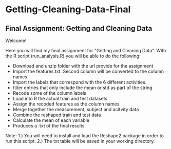 # Getting-Cleaning-Data-Final
## Final Assignment: Getting and Cleaning Data

Welcome!

Here you will find my final assignment for "Getting and Cleaning Data". With the R script (run_analysis.R) you will be able to do the following:

- Download and unzip folder with the url provide for the assignment
- Import the features.txt. Second column will be converted to the column names.
- Import the labels that correspond with the 6 different activities.
- filter entries that only include the mean or std as part of the string
- Recode some of the column labels
- Load into R the actual train and test datasets
- Assign the recoded features as the column names
- Merge together the measurement, subject and acitvity data
- Combine the reshaped train and test data
- Calculate the mean of each variable
- Produces a .txt of the final results

Note: 
1.) You will need to install and load the Reshape2 package in order to run this script.
2.) The txt table will be saved in your working directory.
